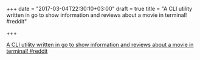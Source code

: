 +++
date = "2017-03-04T22:30:10+03:00"
draft = true
title = "A CLI utility written in go to show information and reviews about a movie in terminal!  #reddit"

+++

<p><a href="https://t.co/BIfcYr2ZTF">A CLI utility written in go to show information and reviews about a movie in terminal!  #reddit</a></p>
